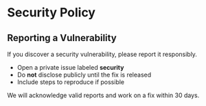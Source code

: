 # Security Policy

## Reporting a Vulnerability
If you discover a security vulnerability, please report it responsibly.

- Open a private issue labeled **security**
- Do **not** disclose publicly until the fix is released
- Include steps to reproduce if possible

We will acknowledge valid reports and work on a fix within 30 days.
